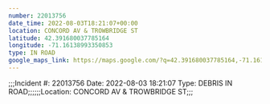```yaml
---
number: 22013756
date_time: 2022-08-03T18:21:07+00:00
location: CONCORD AV & TROWBRIDGE ST
latitude: 42.391680037785164
longitude: -71.16138993350853
type: IN ROAD
google_maps_link: https://maps.google.com/?q=42.391680037785164,-71.16138993350853
---
```


;;;Incident #: 22013756  Date: 2022-08-03 18:21:07   Type: DEBRIS IN ROAD;;;;;;Location: CONCORD AV & TROWBRIDGE ST;;;

